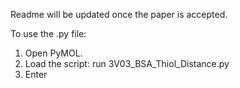 Readme will be updated once the paper is accepted. 

To use the .py file:
1. Open PyMOL.
2. Load the script: run 3V03_BSA_Thiol_Distance.py
3. Enter
   
